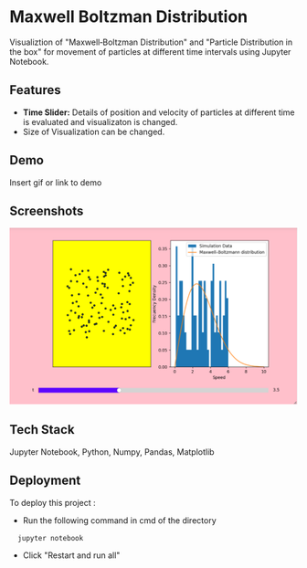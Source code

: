 
# Maxwell Boltzman Distribution

Visualiztion of "Maxwell‑Boltzman Distribution"
and "Particle Distribution in the box" for movement
of particles at different time intervals using Jupyter Notebook.


## Features

- **Time Slider:** Details of position
  and velocity of particles at different time is
  evaluated and visualizaton is changed.
- Size of Visualization can be changed.


## Demo

Insert gif or link to demo


## Screenshots

<img src="./github_images/ss.png" >


## Tech Stack

Jupyter Notebook, Python, Numpy, Pandas, Matplotlib


## Deployment

To deploy this project :

- Run the following command in cmd of the directory
```bash
  jupyter notebook
```
- Click "Restart and run all"
